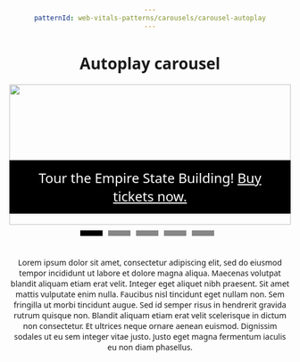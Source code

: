 ```yaml
---
patternId: web-vitals-patterns/carousels/carousel-autoplay
---
```


<!DOCTYPE html>
<html lang="en">
<head>
    <meta charset="utf-8">
    <meta name="viewport" content="width=device-width, initial-scale=1">
    <title>Autoplay Carousel Demo</title>
    <style>
        body {
            padding: 1em;
            font-family: system-ui;
            text-align: center;
        }
        #carousel {
            max-width: 1200px;
            display: flex;
            flex-direction: column;
            margin: 0 auto;
        }  
        .navigation {
            display: flex;
            justify-content: center;
        }
        .slide-indicator {
            height: 44px;
            width: 50px;
            display: flex;
            justify-items: center;
            cursor: pointer;
        }
        .slide-indicator:after {
            content: "";
            background-color: #878787;
            height: 10px;
            margin-top: 10px;
            width: 40px;
        }
        .slide-indicator.active:after,
        .slide-indicator:hover:after {
            background-color: #000000;
        }
        .slide-banner {
            background-color: #000000;
            color: #ffffff;
            position: absolute;
            left: 0;
            bottom: 20px;
            padding: 15px;
            font-size: 2.5vw;
        }
        .slide-banner a {
            color: #ffffff;
        }
        #slide-container {
            scroll-snap-type: x mandatory;
            overflow-x: scroll;
            overflow-y: hidden;
            display: flex;
            align-items: center;
            height: 100%;
            gap: 10px;
            -webkit-overflow-scrolling: touch;
            scroll-behavior: smooth;
        }
        .slide {
            scroll-snap-align: center;
            position: relative;
            min-width: 100%;
            aspect-ratio: 2 / 1;
        }
        .slide img {
            height: 100%;
            width: auto;
        }
    </style>
</head>
<body>
    <h1>Autoplay carousel</h1>
    <div id="carousel">
        <div id="slide-container">
            <div class="slide" data-slideIndex="0">
                <div class="slide-banner">Tour the Empire State Building! <a href="">Buy tickets now.</a></div>
                <img width="1200" height="600" src="https://web-dev.imgix.net/image/j2RDdG43oidUy6AL6LovThjeX9c2/d5JiF2JjxniJRH6xviYA.jpg">
            </div>
            <div class="slide" data-slideIndex="1">
                <div class="slide-banner">Ride the Shinkansen! <a href="">Buy tickets now.</a></div>
                <img width="1200" height="600" src="https://web-dev.imgix.net/image/j2RDdG43oidUy6AL6LovThjeX9c2/atRogpxlJTXAvhWe654i.jpg">
            </div>
            <div class="slide" data-slideIndex="2">
                <div class="slide-banner">Discover relaxation! <a href="">Buy tickets now.</a></div>
                <img width="1200" height="600" src="https://web-dev.imgix.net/image/j2RDdG43oidUy6AL6LovThjeX9c2/q8svpF1B6dG5wNuiTgyV.jpg">
            </div>
            <div class="slide" data-slideIndex="3">
                <div class="slide-banner">See penguins! <a href="">Buy tickets now.</a></div>
                <img width="1200" height="600" src="https://web-dev.imgix.net/image/j2RDdG43oidUy6AL6LovThjeX9c2/oweFaoCZ4g8bieZdvG5L.jpg">
            </div>
            <div class="slide" data-slideIndex="4">
                <div class="slide-banner">Take a ride on the wheel! <a href="">Buy tickets now.</a></div>
                <img width="1200" height="600" src="https://web-dev.imgix.net/image/j2RDdG43oidUy6AL6LovThjeX9c2/G0aWgHwWJTPZus9YEMyH.jpg">
            </div>
        </div>
        <div class="navigation">
            <div class="slide-indicator active"></div>
            <div class="slide-indicator"></div>
            <div class="slide-indicator"></div>
            <div class="slide-indicator"></div>
            <div class="slide-indicator"></div>
        </div>
    </div>
    <p>
        Lorem ipsum dolor sit amet, consectetur adipiscing elit, sed do eiusmod tempor 
        incididunt ut labore et dolore magna aliqua. Maecenas volutpat blandit aliquam etiam 
        erat velit. Integer eget aliquet nibh praesent. Sit amet mattis vulputate enim nulla. 
        Faucibus nisl tincidunt eget nullam non. Sem fringilla ut morbi tincidunt augue. 
        Sed id semper risus in hendrerit gravida rutrum quisque non. Blandit aliquam etiam 
        erat velit scelerisque in dictum non consectetur. Et ultrices neque ornare aenean 
        euismod. Dignissim sodales ut eu sem integer vitae justo. Justo eget magna fermentum 
        iaculis eu non diam phasellus.
    </p>
    <script>
        function autoplayCarousel(){
            const carouselEl = document.getElementById("carousel");
            const slideContainerEl = carouselEl.querySelector("#slide-container");
            const slideEl = carouselEl.querySelector(".slide");
            let slideWidth = slideEl.offsetWidth;
            // Add click handlers
            document.querySelectorAll(".slide-indicator")
                .forEach((dot, index) => {
                    dot.addEventListener("click", () => navigate(index));
                    dot.addEventListener("mouseenter", () => clearInterval(autoplay));
                });
            // Add keyboard handlers
            document.addEventListener('keydown', (e) => {
                if (e.code === 'ArrowLeft') {
                    clearInterval(autoplay);
                    navigate("backward");
                } else if (e.code === 'ArrowRight') {
                    clearInterval(autoplay);
                    navigate("forward");
                }
            });
            // Add resize handler
            window.addEventListener('resize', () => {
                slideWidth = slideEl.offsetWidth;
            });
            // Autoplay
            const autoplay = setInterval(() => navigate("forward"), 3000);
            slideContainerEl.addEventListener("mouseenter", () => clearInterval(autoplay));
            // Slide transition
            const getNewScrollPosition = (arg) => {
                const gap = 10;
                const maxScrollLeft = slideContainerEl.scrollWidth - slideWidth;
                if (arg === "forward") {
                    const x = slideContainerEl.scrollLeft + slideWidth + gap;
                    return x <= maxScrollLeft ? x : 0;
                } else if (arg === "backward") {
                    const x = slideContainerEl.scrollLeft - slideWidth - gap;
                    return x >= 0 ? x : maxScrollLeft;
                } else if (typeof arg === "number") {
                    const x = arg * (slideWidth + gap);
                    return x;
                }
            }
            const navigate = (arg) => {
                slideContainerEl.scrollLeft = getNewScrollPosition(arg);
            }
            // Slide indicators
            const slideObserver = new IntersectionObserver((entries, observer) => {
                entries.forEach(entry => {
                    if (entry.isIntersecting) {
                        const slideIndex = entry.target.dataset.slideindex;
                        carouselEl.querySelector('.slide-indicator.active').classList.remove('active');
                        carouselEl.querySelectorAll('.slide-indicator')[slideIndex].classList.add('active');
                    }
                });
            }, { root: slideContainerEl, threshold: .1 });
            document.querySelectorAll('.slide').forEach((slide) => {
                slideObserver.observe(slide);
            });
        }
        autoplayCarousel();
    </script>
</body>
